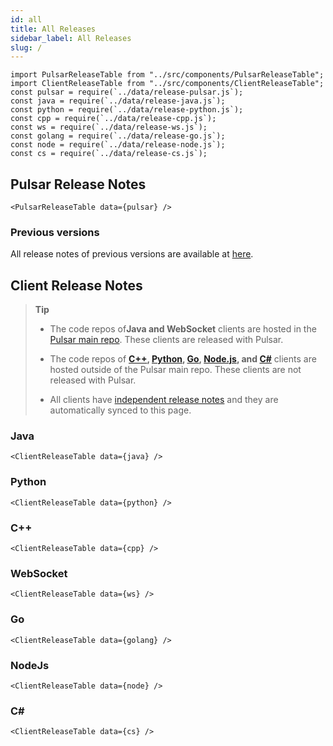 ```yaml
---
id: all
title: All Releases
sidebar_label: All Releases
slug: /
---
```


````mdx-code-block
import PulsarReleaseTable from "../src/components/PulsarReleaseTable";
import ClientReleaseTable from "../src/components/ClientReleaseTable";
const pulsar = require(`../data/release-pulsar.js`);
const java = require(`../data/release-java.js`);
const python = require(`../data/release-python.js`);
const cpp = require(`../data/release-cpp.js`);
const ws = require(`../data/release-ws.js`);
const golang = require(`../data/release-go.js`);
const node = require(`../data/release-node.js`);
const cs = require(`../data/release-cs.js`);
````

## Pulsar Release Notes

````mdx-code-block
<PulsarReleaseTable data={pulsar} />
````

### Previous versions

All release notes of previous versions are available at [here](/release-notes/legacy).

## Client Release Notes

> **Tip**
>
> - The code repos of**Java and WebSocket** clients are hosted in the [Pulsar main repo](https://github.com/apache/pulsar). These clients are released with Pulsar. 
>
> - The code repos of **[C++](https://github.com/apache/pulsar-client-cpp), [Python](https://github.com/apache/pulsar-client-python), [Go](https://github.com/apache/pulsar-client-go), [Node.js](https://github.com/apache/pulsar-client-node), and [C#](https://github.com/apache/pulsar-dotpulsar)** clients are hosted outside of the Pulsar main repo. These clients are not released with Pulsar.
>
> - All clients have [independent release notes](../versioned) and they are automatically synced to this page.

### Java

````mdx-code-block
<ClientReleaseTable data={java} />
````

### Python

````mdx-code-block
<ClientReleaseTable data={python} />
````

### C++

````mdx-code-block
<ClientReleaseTable data={cpp} />
````

### WebSocket

````mdx-code-block
<ClientReleaseTable data={ws} />
````

### Go

````mdx-code-block
<ClientReleaseTable data={golang} />
````

### NodeJs

````mdx-code-block
<ClientReleaseTable data={node} />
````

### C#

````mdx-code-block
<ClientReleaseTable data={cs} />
````

